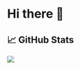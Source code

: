 # Hi there 👋

## &#x1f4c8; GitHub Stats

<a href="https://github.com/Damian0401">
  <img align="center" src="https://github-readme-stats.vercel.app/api/top-langs/?username=Damian0401&title_color=ffffff&text_color=c9cacc&icon_color=2bbc8a&bg_color=1d1f21" />
</a>

<!--
**Damian0401/Damian0401** is a ✨ _special_ ✨ repository because its `README.md` (this file) appears on your GitHub profile.

Here are some ideas to get you started:

- 🔭 I’m currently working on ...
- 🌱 I’m currently learning ...
- 👯 I’m looking to collaborate on ...
- 🤔 I’m looking for help with ...
- 💬 Ask me about ...
- 📫 How to reach me: ...
- 😄 Pronouns: ...
- ⚡ Fun fact: ...
-->
